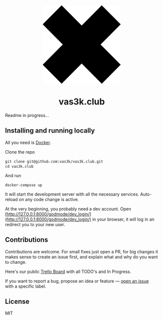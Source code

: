 <div align="center">
  <br>
  <img src="frontend/static/images/logo/logo-256.png" alt="">
  <h1>vas3k.club</h1>
</div>

Readme in progress...

## Installing and running locally

All you need is [Docker](https://www.docker.com/get-started).

Clone the repo

```
git clone git@github.com:vas3k/vas3k.club.git
cd vas3k.club
```

And run

```
docker-compose up
```

It will start the development server with all the necessary services. Auto-reload on any code change is active.

At the very beginning, you probably need a dev account. Open [http://127.0.0.1:8000/godmode/dev_login/](http://127.0.0.1:8000/godmode/dev_login/) in your browser, it will log in an redirect you to your new user.

## Contributions

Contributions are welcome. For small fixes just open a PR, for big changes it makes sense to create an issue first, and explain what and why do you want to change. 

Here's our public [Trello Board](https://trello.com/b/SAbS5JiI/) with all TODO's and In Progress.

If you want to report a bug, propose an idea or feature — [open an issue](https://github.com/vas3k/vas3k.club/issues) with a specific label.

## License 

MIT
